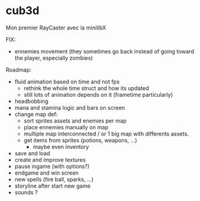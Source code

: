 # cub3d
Mon premier RayCaster avec la minilibX

FIX:
- ennemies movement (they sometimes go back instead of going toward the player, especially zombies)

Roadmap:
- fluid animation based on time and not fps
    * rethink the whole time struct and how its updated
    * still lots of animation depends on it (frametime particularly)
- headbobbing
- mana and stamina logic and bars on screen
- change map def:
    * sort sprites assets and enemies per map
    * place ennemies manually on map
    * multiple map interconnected / or 1 big map with differents assets.
    * get items from sprites (potions, weapons, ...)
        + maybe even inventory
- save and load
- create and improve textures
- pause ingame (with options?)
- endgame and win screen
- new spells (fire ball, sparks, ...)
- storyline after start new game
- sounds ?
